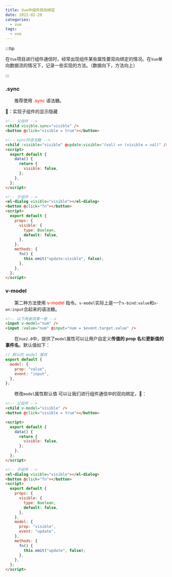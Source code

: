 ```yaml
---
title: Vue中组件双向绑定
date: 2022-02-28
categories:
  - vue
tags:
  - vue
---
```


:::tip

​ 在`Vue`项目进行组件通信时，经常出现组件某些属性要双向绑定的情况。在`Vue`单向数据流的情况下，记录一些实现的方法。（数据向下，方法向上）

:::

### **.sync**

&emsp;&emsp;推荐使用<span style="color:red"> .sync </span>语法糖。

🌰：实现子组件的显示隐藏

```html
<!-- 父组件 -->
<child visible.sync="visible" />
<button @click="visible = true"></button>

<!-- sync的语法糖 -->
<child :visible="visible" @update:visible="(val) => (visible = val)" />
<script>
  export default {
    data() {
      return {
        visible: false,
      };
    },
  };
</script>
```

```html
<!-- 子组件 -->
<el-dialog visible="visible"></el-dialog>
<button @click="fn"></button>
<script>
  export default {
    props: {
      visible: {
        type: Boolean,
        default: false,
      },
    },
    methods: {
      fn() {
        this.emit("update:visible", false);
      },
    },
  };
</script>
```

### **v-model**

&emsp;&emsp;第二种方法使用<span style="color:red"> v-model </span>指令。`v-model`实际上是一个`v-bind:value`和`v-on:input`合起来的语法糖。

```html
<!-- 以下两者效果一致 -->
<input v-model="num" />
<input :value="num" @input="num = $event.target.value" />
```

&emsp;&emsp;在`Vue2.0`中，提供了`model`属性可以让用户自定义**传值的 prop 名**和**更新值的事件名**。默认值如下：

```js
// 默认的 model 属性
export default {
  model: {
    prop: "value",
    event: "input",
  },
};
```

&emsp;&emsp;修改`model`属性默认值 可以让我们进行组件通信中的双向绑定，🌰：

```html
<!-- 父组件 -->
<child v-model="visible" />
<button @click="visible = true"></button>

<script>
  export default {
    data() {
      return {
        visible: false,
      };
    },
  };
</script>
```

```html
<!-- 子组件 -->
<el-dialog visible="visible"></el-dialog>
<button @click="fn"></button>
<script>
  export default {
    props: {
      visible: {
        type: Boolean,
        default: false,
      },
    },
    model: {
      prop: "visible",
      event: "update",
    },
    methods: {
      fn() {
        this.emit("update", false);
      },
    },
  };
</script>
```
